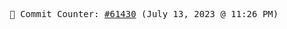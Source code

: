 <p align="center">
    <samp>
        📮 Commit Counter: <a href="https://github.com/Javascript-void0/Javascript-void0/commits/main">#61430</a> (July 13, 2023 @ 11:26 PM)
    </samp>
</p>